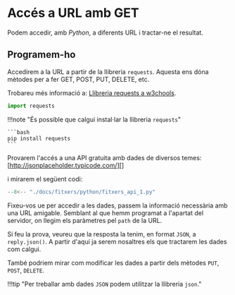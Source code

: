 # Accés a URL amb GET
Podem accedir, amb *Python*, a diferents URL i tractar-ne el resultat.

## Programem-ho

Accedirem a la URL a partir de la llibreria `requests`. Aquesta ens dóna mètodes per a fer GET, POST, PUT, DELETE, etc.

Trobareu més informació a: [Llibreria requests a w3chools][].

```py
import requests
```

!!!note "És possible que calgui instal·lar la llibreria `requests`"

    ```bash
    pip install requests
    ```

Provarem l'accés a una API gratuita amb dades de diversos temes: [http://jsonplaceholder.typicode.com/][]

i mirarem el següent codi:

```py
--8<-- "./docs/fitxers/python/fitxers_api_1.py"
```

Fixeu-vos ue per accedir a les dades, passem la informació necessària amb una URL amigable. Semblant al que hemm programat a l'apartat del servidor, on llegim els paràmetres pel `path` de la URL.

Si feu la prova, veureu que la resposta la tenim, en format `JSON`, a `reply.json()`. A partir d'aquí ja serem nosaltres els que tractarem les dades com calgui.

També podriem mirar com modificar les dades a partir dels mètodes `PUT`, `POST`, `DELETE`.

!!!tip "Per treballar amb dades `JSON` podem utilitzar la llibreria `json`."

[https://pokeapi.co/api/v2/pokemon/ditto]:  https://pokeapi.co/api/v2/pokemon/ditto
[http://jsonplaceholder.typicode.com/]:    http://jsonplaceholder.typicode.com/
[Llibreria requests a w3chools]:        https://www.w3schools.com/python/module_requests.asp